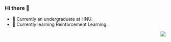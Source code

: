 
### Hi there 👋

- 🌱 Currently an undergraduate at HNU.
- 🔭 Currently learning Reinforcement Learning.

<img  align="right" src="https://github-readme-stats.vercel.app/api?username=youngzhou1999&show_icons=true&count_private=true&hide_title=true">
